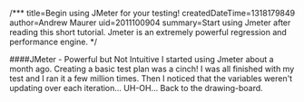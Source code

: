 /***
title=Begin using JMeter for your testing!
createdDateTime=1318179849
author=Andrew Maurer
uid=2011100904
summary=Start using Jmeter after reading this short tutorial. Jmeter is an extremely powerful regression and performance engine.
*/

####JMeter - Powerful but Not Intuitive
I started using Jmeter about a month ago. Creating a basic test plan was a cinch! I was all finished with my test and I ran it a few million times. Then I noticed that the variables weren't updating over each iteration... UH-OH... Back to the drawing-board.

